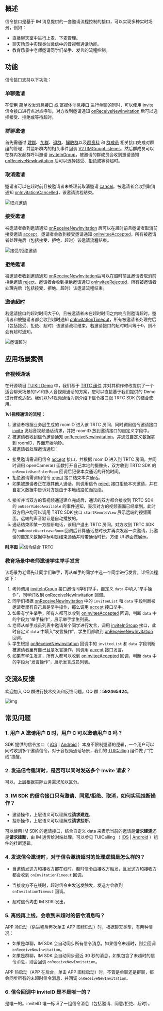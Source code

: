 
## 概述
信令接口是基于 IM 消息提供的一套邀请流程控制的接口，可以实现多种实时场景，例如：
- 直播聊天室中进行上麦、下麦管理。
- 聊天场景中实现类似微信中的音视频通话功能。
- 教育场景中老师邀请同学们举手、发言的流程控制。

## 功能 
信令接口支持以下功能：
### 单聊邀请
在使用 [简单收发消息接口](https://cloud.tencent.com/document/product/269/44490#.E6.94.B6.E5.8F.91.E7.AE.80.E5.8D.95.E6.B6.88.E6.81.AF) 或 [富媒体消息接口](https://cloud.tencent.com/document/product/269/44490#.E6.94.B6.E5.8F.91.E5.AF.8C.E5.AA.92.E4.BD.93.E6.B6.88.E6.81.AF) 进行单聊的同时，可以使用 [invite](https://im.sdk.qcloud.com/doc/zh-cn/categoryV2TIMManager_07Signaling_08.html#a0d75713295f5f19c7d303a0eaeeaaacb) 信令接口进行点对点呼叫，对方收到邀请通知 [onReceiveNewInvitation](https://im.sdk.qcloud.com/doc/zh-cn/protocolV2TIMSignalingListener-p.html#ae544e6c0e26c7f23cd2b544f66aab450) 后可以选择接受、拒绝或等待超时。
### 群聊邀请
首先需通过 [建群](https://cloud.tencent.com/document/product/269/44495#.E5.88.9B.E5.BB.BA.E7.BE.A4.E7.BB.84)、[加群](https://cloud.tencent.com/document/product/269/44495#.E5.8A.A0.E5.85.A5.E7.BE.A4.E7.BB.84)、[退群](https://cloud.tencent.com/document/product/269/44495#.E9.80.80.E5.87.BA.E7.BE.A4.E7.BB.84)、[解散群](https://cloud.tencent.com/document/product/269/44495#.E8.A7.A3.E6.95.A3.E7.BE.A4.E7.BB.84)以及[群资料](https://cloud.tencent.com/document/product/269/44495#.E7.BE.A4.E8.B5.84.E6.96.99.E5.92.8C.E7.BE.A4.E8.AE.BE.E7.BD.AE) 和 [群成员](https://cloud.tencent.com/document/product/269/44495#.E7.BE.A4.E6.88.90.E5.91.98.E7.AE.A1.E7.90.86) 相关接口完成对群组的管理，并监听群内的相关事件回调 [V2TIMGroupListener](https://im.sdk.qcloud.com/doc/zh-cn/protocolV2TIMGroupListener-p.html)。然后群成员可以在群内发起群呼叫邀请 [inviteInGroup](https://im.sdk.qcloud.com/doc/zh-cn/categoryV2TIMManager_07Signaling_08.html#ae7efa9137309a48c93fcd84a6d997506)，被邀请的群成员会收到邀请通知 [onReceiveNewInvitation](https://im.sdk.qcloud.com/doc/zh-cn/protocolV2TIMSignalingListener-p.html#ae544e6c0e26c7f23cd2b544f66aab450) 后可以选择接受、拒绝或等待超时。
### 取消邀请
邀请者可以在超时前且被邀请者未处理前取消邀请 [cancel](https://im.sdk.qcloud.com/doc/zh-cn/categoryV2TIMManager_07Signaling_08.html#a09bc478d84e053d94004c7ec1bbddf58)。被邀请者会收到取消通知 [onInvitationCancelled](https://im.sdk.qcloud.com/doc/zh-cn/protocolV2TIMSignalingListener-p.html#a36c345823e46c9fc732f95df2c77226b)，该邀请流程结束。

![取消邀请](https://sdk-im-1252463788.cos.ap-hongkong.myqcloud.com/tools/resource/signaling/01_signaling_c2c_cancel.png)

### 接受邀请
被邀请者收到邀请通知 [onReceiveNewInvitation](https://im.sdk.qcloud.com/doc/zh-cn/protocolV2TIMSignalingListener-p.html#ae544e6c0e26c7f23cd2b544f66aab450) 后可以在超时前且邀请者取消前接受邀请 [accept](https://im.sdk.qcloud.com/doc/zh-cn/categoryV2TIMManager_07Signaling_08.html#a0f486191d6b1755a12de6e2fc42afc14)，邀请者会收到接受邀请通知 [onInviteeAccepted](https://im.sdk.qcloud.com/doc/zh-cn/protocolV2TIMSignalingListener-p.html#ac768c6b6214ca04277bc732bf71c61c0)，所有被邀请者处理完后（包括接受、拒绝、超时）该邀请流程结束。

![接受/拒绝邀请](https://sdk-im-1252463788.cos.ap-hongkong.myqcloud.com/tools/resource/signaling/02_signaling_c2c_accept_reject.png)

### 拒绝邀请
被邀请者收到邀请通知 [onReceiveNewInvitation](https://im.sdk.qcloud.com/doc/zh-cn/protocolV2TIMSignalingListener-p.html#ae544e6c0e26c7f23cd2b544f66aab450)后可以在超时前且邀请者取消前拒绝邀请 [reject](https://im.sdk.qcloud.com/doc/zh-cn/categoryV2TIMManager_07Signaling_08.html#aa945a73b34c98e5512ecdd77f2628b53)，邀请者会收到拒绝邀请通知 [onInviteeRejected](https://im.sdk.qcloud.com/doc/zh-cn/protocolV2TIMSignalingListener-p.html#a69a44a16b45aad587854dccc2e8040be)，所有被邀请者处理完后（包括接受、拒绝、超时）该邀请流程结束。
### 邀请超时
若邀请接口的超时时间大于0，且被邀请者未在超时时间之内响应则邀请超时，邀请者和被邀请者都会收到超时通知 [onInvitationTimeout](https://im.sdk.qcloud.com/doc/zh-cn/protocolV2TIMSignalingListener-p.html#a7dfc62abd16dfd864ce7d45d483bcfc6)，所有被邀请者处理完后（包括接受、拒绝、超时）该邀请流程结束。若邀请接口的超时时间等于0，则不会有超时通知。

![邀请超时](https://sdk-im-1252463788.cos.ap-hongkong.myqcloud.com/tools/resource/signaling/03_signaling_c2c_timeout.png)

## 应用场景案例
### 音视频通话
在开源项目 [TUIKit Demo](https://github.com/tencentyun/TIMSDK) 中，我们基于 [TRTC 组件](https://cloud.tencent.com/document/product/647/42045) 并对其稍作修改提供了一个适合聊天场景的1v1和多人音视频通话的方案，您可以直接基于我们提供的 Demo 进行修改适配。我们以1v1视频通话为例介绍下信令接口跟 TRTC SDK 的结合使用。

**1v1视频通话的流程：**
1. 邀请者根据业务层生成的 roomID 进入该 TRTC 房间，同时调用信令邀请接口 [invite](https://im.sdk.qcloud.com/doc/zh-cn/categoryV2TIMManager_07Signaling_08.html#a0d75713295f5f19c7d303a0eaeeaaacb) 发起音视频通话请求，并把 roomID 放到邀请接口的自定义字段中。
2. 被邀请者收到信令邀请通知 [onReceiveNewInvitation](https://im.sdk.qcloud.com/doc/zh-cn/protocolV2TIMSignalingListener-p.html#ae544e6c0e26c7f23cd2b544f66aab450)，并通过自定义数据拿到 roomID，界面开始响铃。
3. 被邀请者处理邀请通知：
 - 接受邀请需调用信令 [accept](https://im.sdk.qcloud.com/doc/zh-cn/categoryV2TIMManager_07Signaling_08.html#a0f486191d6b1755a12de6e2fc42afc14) 接口，并根据 roomID 进入到 TRTC 房间，并同时调用 openCamera() 函数打开自己本地的摄像头，双方收到 TRTC SDK 的 `onRemoteUserEnterRoom` 回调后记录本次通话的开始时间。
 - 拒绝邀请需调用信令 [reject](https://im.sdk.qcloud.com/doc/zh-cn/categoryV2TIMManager_07Signaling_08.html#aa945a73b34c98e5512ecdd77f2628b53) 接口结束本次通话。
 - 如果被邀请者正在跟其他人通话，则调用信令 [reject](https://im.sdk.qcloud.com/doc/zh-cn/categoryV2TIMManager_07Signaling_08.html#aa945a73b34c98e5512ecdd77f2628b53) 接口拒绝本次邀请，并在自定义数据中告诉对方是由于本地线路忙而拒绝。
4. 接听并当双方的音视频通道建立完成后，通话的双方都会接收到 TRTC SDK 的 `onUserVideoAvailable` 的事件通知，表示对方的视频画面已经拿到。此时双方用户均可以调用 TRTC SDK 接口 `startRemoteView` 展示远端的视频画面。远端的声音默认是自动播放的。
5. 通话结束即某一方挂断电话，该用户退出 TRTC 房间。对方收到 TRTC SDK 的 `onRemoteUserLeaveRoom` 回调后计算通话总时长并再次发起一次邀请，此邀请的自定义数据中标明是结束通话并附带通话时长，方便 UI 界面做展示。

**时序图**
![信令结合 TRTC](https://sdk-im-1252463788.cos.ap-hongkong.myqcloud.com/tools/resource/signaling/04_time_squence.png)

### 教育场景中老师邀请学生举手发言
该场景为老师先让同学们举手，再从举手的同学中选一个同学进行发言。详细流程如下：
1. 老师调用 [inviteInGroup](https://im.sdk.qcloud.com/doc/zh-cn/categoryV2TIMManager_07Signaling_08.html#ae7efa9137309a48c93fcd84a6d997506) 接口邀请同学们举手，自定义 `data` 中填入“举手操作”，同学们收到 [onReceiveNewInvitation](https://im.sdk.qcloud.com/doc/zh-cn/protocolV2TIMSignalingListener-p.html#ae544e6c0e26c7f23cd2b544f66aab450) 回调。
2. 同学们根据 [onReceiveNewInvitation](https://im.sdk.qcloud.com/doc/zh-cn/protocolV2TIMSignalingListener-p.html#ae544e6c0e26c7f23cd2b544f66aab450) 中的 `inviteeList` 和 `data` 字段判断被邀请者里有自己且是举手操作，那么调用  [accept](https://im.sdk.qcloud.com/doc/zh-cn/categoryV2TIMManager_07Signaling_08.html#a0f486191d6b1755a12de6e2fc42afc14) 接口举手。
3. 如果有学生举手，所有人都可以收到 [onInviteeAccepted](https://im.sdk.qcloud.com/doc/zh-cn/protocolV2TIMSignalingListener-p.html#ac768c6b6214ca04277bc732bf71c61c0) 回调，判断 `data` 中的字段为“举手操作”，展示举手学生列表。
4. 老师从举手成员列表中邀请某个同学进行发言，调用  [inviteInGroup](https://im.sdk.qcloud.com/doc/zh-cn/categoryV2TIMManager_07Signaling_08.html#ae7efa9137309a48c93fcd84a6d997506) 接口，此时自定义 `data` 中填入“发言操作”，学生们都收到 [onReceiveNewInvitation](https://im.sdk.qcloud.com/doc/zh-cn/protocolV2TIMSignalingListener-p.html#ae544e6c0e26c7f23cd2b544f66aab450) 回调。
5. 学生根据  [onReceiveNewInvitation](https://im.sdk.qcloud.com/doc/zh-cn/protocolV2TIMSignalingListener-p.html#ae544e6c0e26c7f23cd2b544f66aab450) 回调中的 `inviteeList` 和 `data` 字段判断被邀请者里有自己且是发言操作，则调用 [accept](https://im.sdk.qcloud.com/doc/zh-cn/categoryV2TIMManager_07Signaling_08.html#a0f486191d6b1755a12de6e2fc42afc14) 接口发言。
6. 如果有学生发言，所有人都可以收到  [onInviteeAccepted](https://im.sdk.qcloud.com/doc/zh-cn/protocolV2TIMSignalingListener-p.html#ac768c6b6214ca04277bc732bf71c61c0) 回调，判断 `data` 中的字段为“发言操作”，展示发言成员列表。

## 交流&反馈

欢迎加入 QQ 群进行技术交流和反馈问题，QQ 群：**592465424**。

![img](https://qcloudimg.tencent-cloud.cn/raw/ca5f8724cd5a9002abc454f80bf3df12.png)



## 常见问题

### 1. 用户 A 邀请用户 B 时，用户 C 可以邀请用户 B 吗？

SDK 提供的信令接口（ [iOS](https://im.sdk.qcloud.com/doc/zh-cn/categoryV2TIMManager_07Signaling_08.html) | [Android](https://im.sdk.qcloud.com/doc/zh-cn/classcom_1_1tencent_1_1imsdk_1_1v2_1_1V2TIMSignalingManager.html) ）本身不限制邀请的逻辑，一个用户可以同时收到多个邀请信令。对于音视频通话场景，我们的 [TUICalling](https://cloud.tencent.com/document/product/647/70641) 组件做了“忙线”提醒。

### 2. 发送信令邀请时，是否可以同时发送多个 Invite 请求？

可以，上层根据实际业务需求加以区分。

### 3. IM SDK 的信令接口只有**邀请**、**同意/拒绝**、**取消**，如何实现**挂断**操作？

* 邀请操作，上层语义可以理解成**请求建连**。
* 挂断操作，上层语义可以理解成**请求挂断**。

可以使用 IM SDK 的邀请接口，结合自定义 data 来表示当前的邀请是**请求建连**还是**请求挂断**，由 IM 透传给对端处理。可以参见 TUICalling （ [iOS](https://github.com/TencentCloud/TIMSDK/blob/master/iOS/TUIKit/TUICalling/Source/Model/Impl/TRTCCalling%2BSignal.m) | [Android](https://github.com/TencentCloud/TIMSDK/blob/master/Android/TUIKit/TUICalling/tuicalling/src/main/java/com/tencent/liteav/trtccalling/model/TRTCCalling.java) ）组件的挂断逻辑。

### 4. 发送信令邀请时，对于信令邀请超时的处理逻辑是怎么样的？

* 当邀请发送方和接收方都在线时，超时信令由接收方触发，且发送方和接收方都会收到 `onInvitationTimeout` 回调。

* 当接收方不在线时，超时信令由发送发触发，发送方会收到 `onInvitationTimeout` 回调。

* 超时信令均由 IM SDK 发出。

### 5. 离线再上线，会收到未超时的信令消息吗？

APP 冷启动（杀进程后再次单击 APP 图标启动）时，根据聊天类型，有两种情况：

* 如果是单聊，IM SDK 会自动同步所有信令消息。如果信令未超时，则会回调 `onReceiveNewInvitation`。
* 如果是群聊，IM SDK 会自动同步最近 30 秒的消息，如果包含了未超时的信令消息，则会回调 `onReceiveNewInvitation`。

APP 热启动（APP 在后台，单击 APP 图标启动）时，不管是单聊还是群聊，都会同步所有的未超时信令消息，并回调 `onReceiveNewInvitation`。

### 6. 信令回调中 inviteID 是不是唯一的？

是唯一的。inviteID 唯一标识了一组信令消息（包括邀请、同意/拒绝、超时）。


